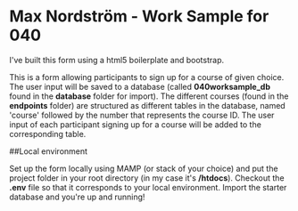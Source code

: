 # Max Nordström - Work Sample for 040

I've built this form using a html5 boilerplate and bootstrap.

This is a form allowing participants to sign up for a course of given choice. The user input will be saved to a database (called **040worksample_db** found in the **database** folder for import). The different courses (found in the **endpoints** folder) are structured as different tables in the database, named 'course' followed by the number that represents the course ID. The user input of each participant signing up for a course will be added to the corresponding table.

##Local environment

Set up the form locally using MAMP (or stack of your choice) and put the project folder in your root directory (in my case it's **/htdocs**). Checkout the **.env** file so that it corresponds to your local environment. Import the starter database and you're up and running!